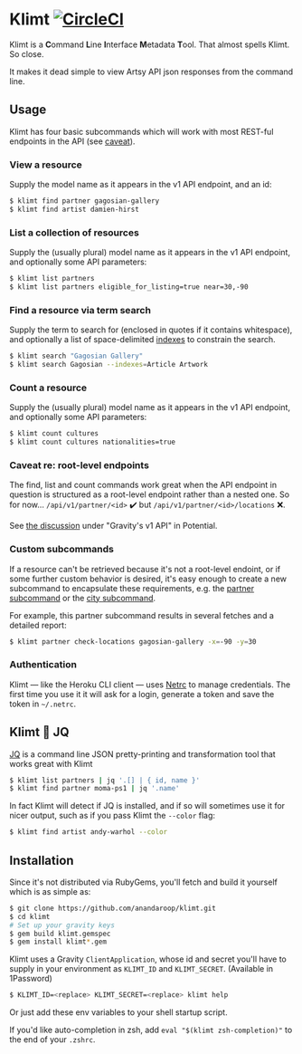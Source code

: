# Klimt [![CircleCI](https://circleci.com/gh/anandaroop/klimt.svg?style=svg)](https://circleci.com/gh/anandaroop/klimt)

Klimt is a **C**ommand **L**ine **I**nterface **M**etadata **T**ool. That almost spells Klimt. So close.

It makes it dead simple to view Artsy API json responses from the command line.

## Usage

Klimt has four basic subcommands which will work with most REST-ful endpoints in the API (see [caveat](#caveat-re-root-level-endpoints)).

### View a resource

Supply the model name as it appears in the v1 API endpoint, and an id:

```sh
$ klimt find partner gagosian-gallery
$ klimt find artist damien-hirst
```

### List a collection of resources

Supply the (usually plural) model name as it appears in the v1 API endpoint, and optionally some API parameters:

```sh
$ klimt list partners
$ klimt list partners eligible_for_listing=true near=30,-90
```

### Find a resource via term search

Supply the term to search for (enclosed in quotes if it contains whitespace), and optionally a list of space-delimited [indexes](https://github.com/artsy/gravity/blob/baf6bd35f4c5c1a6011d0608d641e8d6608124e7/app/api/v1/match_endpoint.rb#L150) to constrain the search.

```sh
$ klimt search "Gagosian Gallery"
$ klimt search Gagosian --indexes=Article Artwork
```

### Count a resource

Supply the (usually plural) model name as it appears in the v1 API endpoint, and optionally some API parameters:

```sh
$ klimt count cultures
$ klimt count cultures nationalities=true
```

### Caveat re: root-level endpoints

The find, list and count commands work great when the API endpoint in question is structured as a root-level endpoint rather than a nested one. So for now… `/api/v1/partner/<id>` :heavy_check_mark: but `/api/v1/partner/<id>/locations` :x:.

See [the discussion](https://github.com/artsy/potential/blob/521d34796e2df87406cc0e780db1e44b1ac9884a/Playbook.md#out-with-the-old) under "Gravity's v1 API" in Potential.

### Custom subcommands

If a resource can't be retrieved because it's not a root-level endoint, or if some further custom behavior is desired, it's easy enough to create a new subcommand to encapsulate these  requirements, e.g. the [partner subcommand](https://github.com/anandaroop/klimt/blob/9ac2d3f341abe4d9f482d64b82a56e1248a8792b/lib/klimt/command.rb#L59-L60) or the [city subcommand](https://github.com/anandaroop/klimt/blob/9ac2d3f341abe4d9f482d64b82a56e1248a8792b/lib/klimt/command.rb#L64-L65).

For example, this partner subcommand results in several fetches and a detailed report:

```sh
$ klimt partner check-locations gagosian-gallery -x=-90 -y=30
```

### Authentication

Klimt — like the Heroku CLI client — uses [Netrc](https://github.com/heroku/netrc) to manage credentials. The first time you use it it will ask for a login, generate a token and save the token in `~/.netrc`.

## Klimt :sparkling_heart: JQ

[JQ](https://stedolan.github.io/jq/) is a command line JSON pretty-printing and transformation tool that works great with Klimt

```sh
$ klimt list partners | jq '.[] | { id, name }'
$ klimt find partner moma-ps1 | jq '.name'
```

In fact Klimt will detect if JQ is installed, and if so will sometimes use it for nicer output, such as if you pass Klimt the `--color` flag:

```sh
$ klimt find artist andy-warhol --color
```

## Installation

Since it's not distributed via RubyGems, you'll fetch and build it yourself which is as simple as: 

```sh
$ git clone https://github.com/anandaroop/klimt.git
$ cd klimt
# Set up your gravity keys
$ gem build klimt.gemspec
$ gem install klimt*.gem
```

Klimt uses a Gravity `ClientApplication`, whose id and secret you'll have to supply in your environment as `KLIMT_ID` and `KLIMT_SECRET`. (Available in 1Password)

```sh
$ KLIMT_ID=<replace> KLIMT_SECRET=<replace> klimt help
```

Or just add these env variables to your shell startup script.

If you'd like auto-completion in zsh, add `eval "$(klimt zsh-completion)"` to the end of your `.zshrc`.
